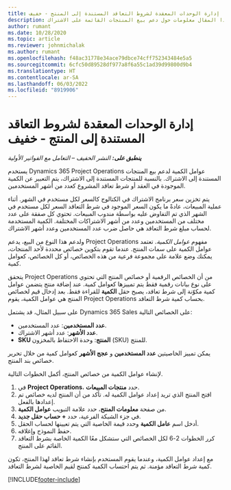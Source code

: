 ```yaml
---
title: إدارة الوحدات المعقدة لشروط التعاقد المستندة إلى المنتج - خفيف
description: يوفر هذا المقال معلومات حول دعم بيع المنتجات القائمة على الاشتراك.
author: rumant
ms.date: 10/28/2020
ms.topic: article
ms.reviewer: johnmichalak
ms.author: rumant
ms.openlocfilehash: f48ac31778e34ace79dbce74cff752343484e5a5
ms.sourcegitcommit: 6cfc50d89528df977a8f6a55c1ad39d99800d9b4
ms.translationtype: HT
ms.contentlocale: ar-SA
ms.lasthandoff: 06/03/2022
ms.locfileid: "8919906"
---
```

# <a name="manage-complex-units-for-product-based-contract-lines---lite"></a>إدارة الوحدات المعقدة لشروط التعاقد المستندة إلى المنتج - خفيف

_**ينطبق على:** النشر الخفيف – التعامل مع الفواتير الأولية_

يستخدم Dynamics 365 Project Operations عوامل الكمية لدعم بيع المنتجات المستندة إلى الاشتراك. بالنسبة للمنتجات المستندة إلى الاشتراك، يتم التعبير عن الكمية الموجودة في العقد أو شرط تعاقد المشروع كعدد من أشهر المستخدمين.

يتم تخزين سعر برنامج الاشتراك في الكتالوج كالسعر لكل مستخدم في الشهر. أثناء عملية المبيعات، عادةً ما يكون السعر الموجود في شرط التعاقد السعر لكل مستخدم في الشهر الذي تم التفاوض عليه بواسطة مندوب المبيعات. تحتوي كل صفقة على عدد مختلف من المستخدمين وعدد من أشهر الاشتراكات المختلفة. الكمية المستخدمة لحساب مبلغ شرط التعاقد هي حاصل ضرب عدد المستخدمين وعدد أشهر الاشتراك.

ولدعم هذا النوع من البيع، يدعم Project Operations مفهوم *عوامل الكمية*. تعتمد عوامل الكمية على سمات المنتج. عندما تقوم بتكوين خصائص محددة لأحد المنتجات، يمكنك وضع علامة على مجموعة فرعية من هذه الخصائص، أو كل الخصائص، كعوامل كمية.

يتحقق Project Operations من أن الخصائص الرقمية أو خصائص المنتج التي تحتوي على نوع بيانات رقمية فقط يتم تمييزها كعوامل كمية. عند إضافة منتج يتضمن عوامل كمية مكوّنة إلى شرط تعاقد، يصبح حقل **الكمية** للقراءة فقط. بعد إدخال قيم لخصائص المنتج هي عوامل الكمية، يقوم Project Operations بحساب كمية شرط التعاقد.

على سبيل المثال، قد يشتمل Dynamics 365 Sales على الخصائص التالية:

- **عدد المستخدمين**: عدد المستخدمين.
- **عدد الأشهر**: عدد أشهر الاشتراك.
- **SKU‏‎ المنتج**: وحدة الاحتفاظ بالمخزون (SKU) للمنتج.

يمكن تمييز الخاصيتين **عدد المستخدمين** و **عجج الأشهر** كعوامل كمية من خلال تحرير خصائص بند المنتج.

لإنشاء عوامل الكمية من خصائص المنتج، أكمل الخطوات التالية.

1. في **Project Operations**، حدد **منتجات المبيعات**.
2. افتح المنتج الذي تريد إعداد عوامل الكمية له. تأكد من أن المنتج لديه خصائص تم إعدادها بالفعل.
3. من صفحة **معلومات المنتح**، حدد علامة التبويب **عوامل الكمية**.
4. في جزء الشبكة الفرعية، حدد **+ حساب حقل جديد**.
5. أدخل اسم **عامل الكمية** وحدد قيمة الخاصية التي يتم تعيينها لحساب الحقل.
6. حفظ النموذج وإغلاقه.
7. كرر الخطوات 2-6 لكل الخصائص التي ستشكل معًا الكمية الخاصة بشرط التعاقد القائم على المنتج.

مع إعداد عوامل الكمية، وعندما يقوم المستخدم بإنشاء شرط تعاقد لهذا المنتج، تكون كمية شرط التعاقد مؤمنة. ثم يتم احتساب الكمية كمنتج لقيم الخاصية لشرط التعاقد.


[!INCLUDE[footer-include](../../includes/footer-banner.md)]